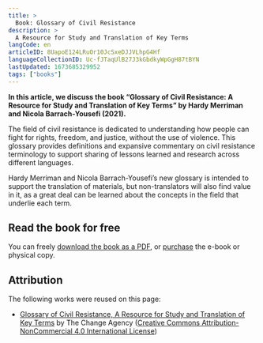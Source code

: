 ```yaml
---
title: >
  Book: Glossary of Civil Resistance
description: >
  A Resource for Study and Translation of Key Terms
langCode: en
articleID: 8UapoE124LRuOr10JcSxeDJJVLhpG4Hf
languageCollectionID: Uc-fJTaqUlB27J3kGbdkyWpGgH87tBYN
lastUpdated: 1673685329952
tags: ["books"]
---
```


**In this article, we discuss the book “Glossary of Civil Resistance: A Resource for Study and Translation of Key Terms” by Hardy Merriman and Nicola Barrach-Yousefi (2021).**

The field of civil resistance is dedicated to understanding how people can fight for rights, freedom, and justice, without the use of violence. This glossary provides definitions and expansive commentary on civil resistance terminology to support sharing of lessons learned and research across different languages.

Hardy Merriman and Nicola Barrach-Yousefi’s new glossary is intended to support the translation of materials, but non-translators will also find value in it, as a great deal can be learned about the concepts in the field that underlie each term.

## Read the book for free

You can freely [download the book as a PDF](https://www.nonviolent-conflict.org/wp-content/uploads/2021/01/Glossary-of-Civil-Resistance.pdf), or [purchase](https://www.nonviolent-conflict.org/key-terms-study-translation-civil-resistance/) the e-book or physical copy.

## Attribution

The following works were reused on this page:

-   [Glossary of Civil Resistance, A Resource for Study and Translation of Key Terms](https://thechangeagency.org/glossary-of-civil-resistance-a-resource-for-study-and-translation-of-key-terms/) by The Change Agency ([Creative Commons Attribution-NonCommercial 4.0 International License](http://creativecommons.org/licenses/by-nc/4.0/))